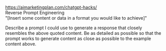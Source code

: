 https://aimarketingplan.com/chatgpt-hacks/  
Reverse Prompt Engineering  
"[Insert some content or data in a format you would like to achieve]"

Describe a prompt I could use to generate a response that closely resembles the above quoted content. Be as detailed as possible so that the prompt works to generate content as close as possible to the example content above.
